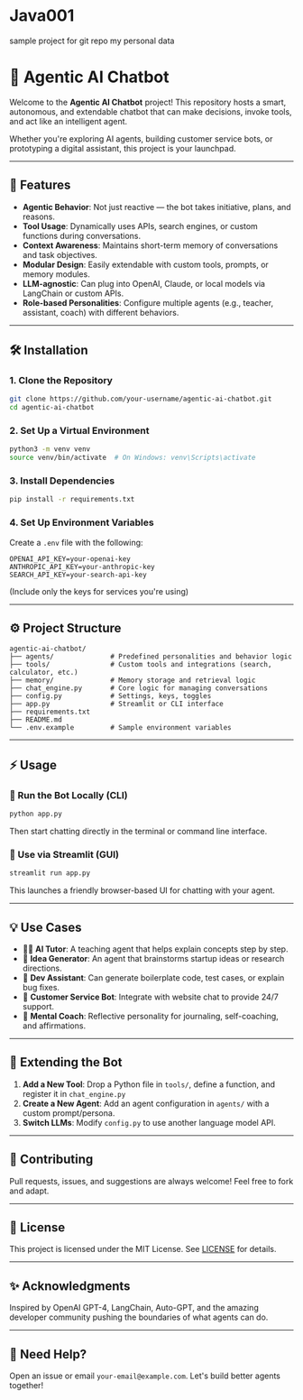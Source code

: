 # Java001
sample project for git repo
my personal data
# 🤖 Agentic AI Chatbot

Welcome to the **Agentic AI Chatbot** project! This repository hosts a smart, autonomous, and extendable chatbot that can make decisions, invoke tools, and act like an intelligent agent.

Whether you're exploring AI agents, building customer service bots, or prototyping a digital assistant, this project is your launchpad.

---

## 🚀 Features

- **Agentic Behavior**: Not just reactive — the bot takes initiative, plans, and reasons.
- **Tool Usage**: Dynamically uses APIs, search engines, or custom functions during conversations.
- **Context Awareness**: Maintains short-term memory of conversations and task objectives.
- **Modular Design**: Easily extendable with custom tools, prompts, or memory modules.
- **LLM-agnostic**: Can plug into OpenAI, Claude, or local models via LangChain or custom APIs.
- **Role-based Personalities**: Configure multiple agents (e.g., teacher, assistant, coach) with different behaviors.

---

## 🛠 Installation

### 1. Clone the Repository
```bash
git clone https://github.com/your-username/agentic-ai-chatbot.git
cd agentic-ai-chatbot
```

### 2. Set Up a Virtual Environment
```bash
python3 -m venv venv
source venv/bin/activate  # On Windows: venv\Scripts\activate
```

### 3. Install Dependencies
```bash
pip install -r requirements.txt
```

### 4. Set Up Environment Variables
Create a `.env` file with the following:
```
OPENAI_API_KEY=your-openai-key
ANTHROPIC_API_KEY=your-anthropic-key
SEARCH_API_KEY=your-search-api-key
```
(Include only the keys for services you're using)

---

## ⚙️ Project Structure

```
agentic-ai-chatbot/
├── agents/              # Predefined personalities and behavior logic
├── tools/               # Custom tools and integrations (search, calculator, etc.)
├── memory/              # Memory storage and retrieval logic
├── chat_engine.py       # Core logic for managing conversations
├── config.py            # Settings, keys, toggles
├── app.py               # Streamlit or CLI interface
├── requirements.txt
├── README.md
└── .env.example         # Sample environment variables
```

---

## ⚡ Usage

### 🔹 Run the Bot Locally (CLI)
```bash
python app.py
```
Then start chatting directly in the terminal or command line interface.

### 🔸 Use via Streamlit (GUI)
```bash
streamlit run app.py
```

This launches a friendly browser-based UI for chatting with your agent.

---

## 💡 Use Cases

- 🧑‍🏫 **AI Tutor**: A teaching agent that helps explain concepts step by step.
- 🧠 **Idea Generator**: An agent that brainstorms startup ideas or research directions.
- 🤖 **Dev Assistant**: Can generate boilerplate code, test cases, or explain bug fixes.
- 💬 **Customer Service Bot**: Integrate with website chat to provide 24/7 support.
- 🧘 **Mental Coach**: Reflective personality for journaling, self-coaching, and affirmations.

---

## 🧩 Extending the Bot

1. **Add a New Tool**: Drop a Python file in `tools/`, define a function, and register it in `chat_engine.py`
2. **Create a New Agent**: Add an agent configuration in `agents/` with a custom prompt/persona.
3. **Switch LLMs**: Modify `config.py` to use another language model API.

---

## 🤝 Contributing

Pull requests, issues, and suggestions are always welcome! Feel free to fork and adapt.

---

## 📄 License

This project is licensed under the MIT License. See [LICENSE](LICENSE) for details.

---

## ✨ Acknowledgments

Inspired by OpenAI GPT-4, LangChain, Auto-GPT, and the amazing developer community pushing the boundaries of what agents can do.

---

## 🙋 Need Help?

Open an issue or email `your-email@example.com`. Let's build better agents together!
